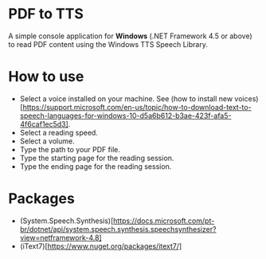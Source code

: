 # PDF to TTS

A simple console application for **Windows** (.NET Framework 4.5 or above) to read PDF content using the Windows TTS Speech Library.

# How to use

- Select a voice installed on your machine. See (how to install new voices)[https://support.microsoft.com/en-us/topic/how-to-download-text-to-speech-languages-for-windows-10-d5a6b612-b3ae-423f-afa5-4f6caf1ec5d3].
- Select a reading speed.
- Select a volume.
- Type the path to your PDF file.
- Type the starting page for the reading session.
- Type the ending page for the reading session.

# Packages

- (System.Speech.Synthesis)[https://docs.microsoft.com/pt-br/dotnet/api/system.speech.synthesis.speechsynthesizer?view=netframework-4.8]
- (iText7)[https://www.nuget.org/packages/itext7/]